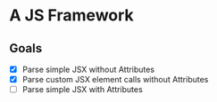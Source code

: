 # A JS Framework

## Goals

- [X] Parse simple JSX without Attributes
- [X] Parse custom JSX element calls without Attributes
- [ ] Parse simple JSX with Attributes
